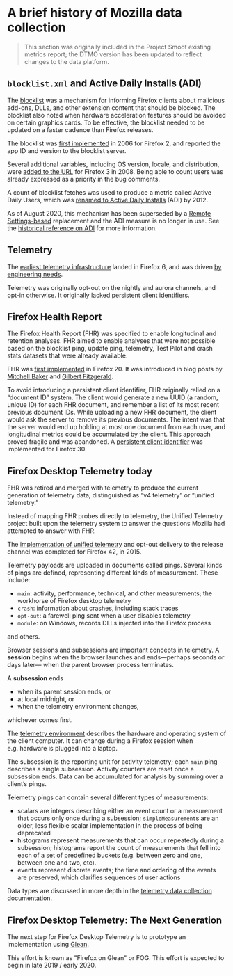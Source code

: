 # A brief history of Mozilla data collection

> This section was originally included in the Project Smoot existing metrics report;
> the DTMO version has been updated to reflect changes to the data platform.

## `blocklist.xml` and Active Daily Installs (ADI)

The [blocklist](https://wiki.mozilla.org/Blocklisting) was a mechanism
for informing Firefox clients about malicious add-ons, DLLs, and other
extension content that should be blocked. The blocklist also noted when
hardware acceleration features should be avoided on certain graphics
cards. To be effective, the blocklist needed to be updated on a faster
cadence than Firefox releases.

The blocklist was [first
implemented](https://bugzilla.mozilla.org/show_bug.cgi?id=271166) in
2006 for Firefox 2, and reported the app ID and version to the blocklist
server.

Several additional variables, including OS version, locale, and
distribution, were [added to the
URL](https://bugzilla.mozilla.org/show_bug.cgi?id=430120) for Firefox 3
in 2008. Being able to count users was already expressed as a priority
in the bug comments.

A count of blocklist fetches was used to produce a metric called Active
Daily Users, which was [renamed to Active Daily
Installs](https://bugzilla.mozilla.org/show_bug.cgi?id=812282) (ADI) by 2012.

As of August 2020, this mechanism has been superseded by a [Remote
Settings-based](https://bugzilla.mozilla.org/show_bug.cgi?id=1257565#c120)
replacement and the ADI measure is no longer in use. See the [historical
reference on ADI](./censuses.md#adi--active-daily-installs-blocklist-fetches)
for more information.

## Telemetry

The [earliest telemetry
infrastructure](https://bugzilla.mozilla.org/show_bug.cgi?id=585196)
landed in Firefox 6, and was driven [by engineering
needs](https://wiki.mozilla.org/Platform/Features/Telemetry).

Telemetry was originally opt-out on the nightly and aurora channels, and
opt-in otherwise. It originally lacked persistent client identifiers.

## Firefox Health Report

The Firefox Health Report (FHR) was specified to enable longitudinal and
retention analyses. FHR aimed to enable analyses that were not possible
based on the blocklist ping, update ping, telemetry, Test Pilot and
crash stats datasets that were already available.

FHR was [first
implemented](https://bugzilla.mozilla.org/show_bug.cgi?id=718066) in
Firefox 20. It was introduced in blog posts by [Mitchell
Baker](https://blog.lizardwrangler.com/2012/09/21/firefox-health-report/)
and [Gilbert
Fitzgerald](https://blog.mozilla.org/metrics/2012/09/21/firefox-health-report/).

To avoid introducing a persistent client identifier, FHR originally
relied on a “document ID” system. The client would generate a new UUID
(a random, unique ID) for each FHR document, and remember a list of its
most recent previous document IDs. While uploading a new FHR document,
the client would ask the server to remove its previous documents. The
intent was that the server would end up holding at most one document
from each user, and longitudinal metrics could be accumulated by the
client. This approach proved fragile and was abandoned. A [persistent
client identifier](https://bugzilla.mozilla.org/show_bug.cgi?id=968419)
was implemented for Firefox 30.

## Firefox Desktop Telemetry today

FHR was retired and merged with telemetry to produce the current
generation of telemetry data, distinguished as “v4 telemetry” or
“unified telemetry.”

Instead of mapping FHR probes directly to telemetry, the Unified
Telemetry project built upon the telemetry system to answer the
questions Mozilla had attempted to answer with FHR.

The [implementation of unified
telemetry](https://bugzilla.mozilla.org/show_bug.cgi?id=1122515) and
opt-out delivery to the release channel was completed for Firefox 42, in 2015.

Telemetry payloads are uploaded in documents called pings. Several kinds
of pings are defined, representing different kinds of measurement. These
include:

- `main`: activity, performance, technical, and other measurements;
  the workhorse of Firefox desktop telemetry
- `crash`: information about crashes, including stack traces
- `opt-out`: a farewell ping sent when a user disables telemetry
- `module`: on Windows, records DLLs injected into the Firefox process

and others.

Browser sessions and subsessions are important concepts in telemetry. A
**session** begins when the browser launches and ends—perhaps seconds or
days later— when the parent browser process terminates.

A **subsession** ends

- when its parent session ends, or
- at local midnight, or
- when the telemetry environment changes,

whichever comes first.

The [telemetry
environment](https://firefox-source-docs.mozilla.org/toolkit/components/telemetry/telemetry/data/environment.html)
describes the hardware and operating system of the client computer. It
can change during a Firefox session when e.g. hardware is plugged into a
laptop.

The subsession is the reporting unit for activity telemetry; each `main`
ping describes a single subsession. Activity counters are reset once a
subsession ends. Data can be accumulated for analysis by summing over a
client’s pings.

Telemetry pings can contain several different types of measurements:

- scalars are integers describing either an event count or a
  measurement that occurs only once during a subsession;
  `simpleMeasurement`s are an older, less flexible scalar
  implementation in the process of being deprecated
- histograms represent measurements that can occur repeatedly during a
  subsession; histograms report the count of measurements that fell
  into each of a set of predefined buckets (e.g. between zero and one,
  between one and two, etc).
- events represent discrete events; the time and ordering of the
  events are preserved, which clarifies sequences of user actions

Data types are discussed in more depth in the [telemetry data
collection](https://firefox-source-docs.mozilla.org/toolkit/components/telemetry/telemetry/collection/index.html)
documentation.

## Firefox Desktop Telemetry: The Next Generation

The next step for Firefox Desktop Telemetry is to prototype an implementation
using [Glean](glean/glean.md).

This effort is known as "Firefox on Glean" or FOG. This effort is expected to
begin in late 2019 / early 2020.
